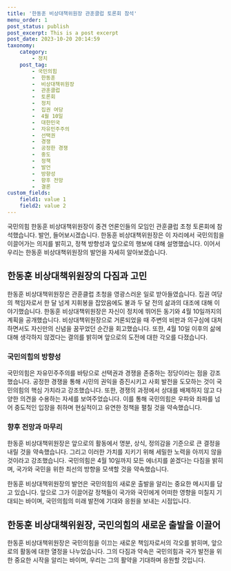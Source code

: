 ```yaml
---
title: '한동훈 비상대책위원장 관훈클럽 토론회 참석'
menu_order: 1
post_status: publish
post_excerpt: This is a post excerpt
post_date: 2023-10-20 20:14:59
taxonomy:
    category:
        - 정치
    post_tag:
        - 국민의힘
        -  한동훈
        -  비상대책위원장
        -  관훈클럽
        -  토론회
        -  정치
        -  집권 여당
        -  4월 10일
        -  대한민국
        -  자유민주주의
        -  선택권
        -  경쟁
        -  공정한 경쟁
        -  중도
        -  정책
        -  발언
        -  방향성
        -  향후 전망
        -  결론
custom_fields:
    field1: value 1
    field2: value 2
---
```



국민의힘 한동훈 비상대책위원장이 중견 언론인들의 모임인 관훈클럽 초청 토론회에 참석했습니다. 발언, 들어보시겠습니다. 한동훈 비상대책위원장은 이 자리에서 국민의힘을 이끌어가는 의지를 밝히고, 정책 방향성과 앞으로의 행보에 대해 설명했습니다. 이어서 우리는 한동훈 비상대책위원장의 발언을 자세히 알아보겠습니다. 

## 한동훈 비상대책위원장의 다짐과 고민

한동훈 비상대책위원장은 관훈클럽 초청을 영광스러운 일로 받아들였습니다. 집권 여당의 책임자로서 한 달 넘게 지휘봉을 잡았음에도 불과 두 달 전의 삶과의 대조에 대해 이야기했습니다. 한동훈 비상대책위원장은 자신이 정치에 뛰어든 동기와 4월 10일까지의 계획을 공개했습니다. 비상대책위원장으로 거론되었을 때 주변의 비판과 의구심에 대처하면서도 자신만의 신념을 꿈꾸었던 순간을 회고했습니다. 또한, 4월 10일 이후의 삶에 대해 생각하지 않겠다는 결의를 밝히며 앞으로의 도전에 대한 각오를 다졌습니다. 

### 국민의힘의 방향성

국민의힘은 자유민주주의를 바탕으로 선택권과 경쟁을 존중하는 정당이라는 점을 강조했습니다. 공정한 경쟁을 통해 시민의 권익을 증진시키고 사회 발전을 도모하는 것이 국민의힘의 핵심 가치라고 강조했습니다. 또한, 경쟁의 과정에서 상대를 배제하지 않고 다양한 의견을 수용하는 자세를 보여주었습니다. 이를 통해 국민의힘은 우파와 좌파를 넘어 중도적인 입장을 취하며 현실적이고 유연한 정책을 펼칠 것을 약속했습니다. 

### 향후 전망과 마무리

한동훈 비상대책위원장은 앞으로의 활동에서 명분, 상식, 정의감을 기준으로 큰 결정을 내릴 것을 약속했습니다. 그리고 이러한 가치를 지키기 위해 세밀한 노력을 아끼지 않을 것이라고 강조했습니다. 국민의힘은 4월 10일까지 모든 에너지를 쏟겠다는 다짐을 밝히며, 국가와 국민을 위한 최선의 방향을 모색할 것을 약속했습니다. 

한동훈 비상대책위원장의 발언은 국민의힘의 새로운 출발을 알리는 중요한 메시지를 담고 있습니다. 앞으로 그가 이끌어갈 정책들이 국가와 국민에게 어떠한 영향을 미칠지 기대되는 바이며, 국민의힘의 미래 발전에 기대와 응원을 보내는 시점입니다. 

## 한동훈 비상대책위원장, 국민의힘의 새로운 출발을 이끌어

한동훈 비상대책위원장은 국민의힘을 이끄는 새로운 책임자로서의 각오를 밝히며, 앞으로의 활동에 대한 열정을 나누었습니다. 그의 다짐과 약속은 국민의힘과 국가 발전을 위한 중요한 시작을 알리는 바이며, 우리는 그의 활약을 기대하며 응원할 것입니다.
